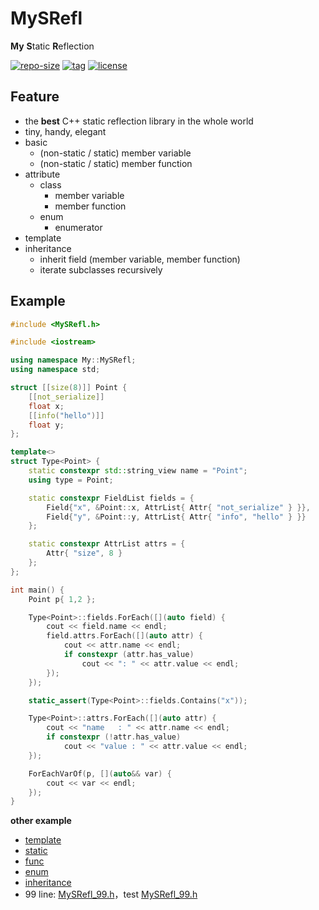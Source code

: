 # MySRefl

**My** **S**tatic **R**eflection

[![repo-size](https://img.shields.io/github/languages/code-size/shimakaze09/MySRefl?style=flat)](https://github.com/shimakaze09/MySRefl/archive/main.zip) [![tag](https://img.shields.io/github/v/tag/shimakaze09/MySRefl)](https://github.com/shimakaze09/MySRefl/tags) [![license](https://img.shields.io/github/license/shimakaze09/MySRefl)](LICENSE)

## Feature

- the **best** C++ static reflection library in the whole world
- tiny, handy, elegant
- basic
    - (non-static / static) member variable
    - (non-static / static) member function
- attribute
    - class
        - member variable
        - member function
    - enum
        - enumerator
- template
- inheritance
    - inherit field (member variable, member function)
    - iterate subclasses recursively

## Example

```c++
#include <MySRefl.h>

#include <iostream>

using namespace My::MySRefl;
using namespace std;

struct [[size(8)]] Point {
	[[not_serialize]]
	float x;
	[[info("hello")]]
	float y;
};

template<>
struct Type<Point> {
	static constexpr std::string_view name = "Point";
	using type = Point;

	static constexpr FieldList fields = {
		Field{"x", &Point::x, AttrList{ Attr{ "not_serialize" } }},
		Field{"y", &Point::y, AttrList{ Attr{ "info", "hello" } }}
	};

	static constexpr AttrList attrs = {
		Attr{ "size", 8 }
	};
};

int main() {
	Point p{ 1,2 };

	Type<Point>::fields.ForEach([](auto field) {
		cout << field.name << endl;
		field.attrs.ForEach([](auto attr) {
			cout << attr.name << endl;
			if constexpr (attr.has_value)
				cout << ": " << attr.value << endl;
		});
	});

	static_assert(Type<Point>::fields.Contains("x"));

	Type<Point>::attrs.ForEach([](auto attr) {
		cout << "name   : " << attr.name << endl;
		if constexpr (!attr.has_value)
			cout << "value : " << attr.value << endl;
	});

	ForEachVarOf(p, [](auto&& var) {
		cout << var << endl;
	});
}
```

**other example**

- [template](src/test/01_template/main.cpp)
- [static](src/test/02_static/main.cpp)
- [func](src/test/03_func/main.cpp)
- [enum](src/test/04_enum/main.cpp)
- [inheritance](src/test/05_subclass/main.cpp)
- 99 line: [MySRefl_99.h](src/test/06_99/MySRefl_99.h)，test [MySRefl_99.h](src/test/06_99/main.cpp) 
